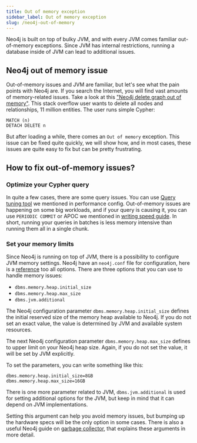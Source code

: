 ```yaml
---
title: Out of memory exception
sidebar_label: Out of memory exception
slug: /neo4j-out-of-memory
---
```


Neo4j is built on top of bulky JVM, and with every JVM comes familiar out-of-memory exceptions. Since JVM has internal restrictions, running a database inside of JVM can lead to additional issues. 


## Neo4j out of memory issue

Out-of-memory issues and JVM are familiar, but let's see what the pain points with Neo4j are. If you search the Internet, you will find vast amounts of memory-related issues. Take a look at this ["Neo4j delete graph out of memory"](https://stackoverflow.com/questions/44698936/neo4j-delete-graph-out-of-memory). This stack overflow user wants to delete all nodes and relationships, 11 million entities. 
The user runs simple Cypher: 
```
MATCH (n) 
DETACH DELETE n
```
But after loading a while, there comes an `Out of memory` exception. This issue can be fixed quite quickly, we will show how, and in most cases, these issues are quite easy to fix but can be pretty frustrating. 

## How to fix out-of-memory issues? 

### Optimize your Cypher query

In quite a few cases, there are some query issues. You can use [Query tuning tool](performance-config.md) we mentioned in performance config. 
Out-of-memory issues are happening on some big workloads, and if your query is causing it, you can use `PERIODIC COMMIT` or APOC we mentioned in [writing speed guide](/docs/write-speed.md). In short, running your queries in batches is less memory intensive than running them all in a single chunk. 


### Set your memory limits

Since Neo4j is running on top of JVM, there is a possibility to configure JVM memory settings. Neo4j have an `neo4j.conf` file for configuration, here is a [reference](https://neo4j.com/docs/operations-manual/current/reference/configuration-settings/) too all options. 
There are three options that you can use to handle memory issues: 

* `dbms.memory.heap.initial_size` 
* `dbms.memory.heap.max_size`
* `dbms.jvm.additional`

The Neo4j configuration parameter `dbms.memory.heap.initial_size` defines the initial reserved size of the memory heap available to Neo4j. If you do not set an exact value, the value is determined by JVM and available system resources. 

The next Neo4j configuration parameter `dbms.memory.heap.max_size` defines to upper limit on your Neo4j heap size. Again, if you do not set the value, it will be set by JVM explicitly. 

To set the parameters, you can write something like this: 

```
dbms.memory.heap.initial_size=8GB
dbms.memory.heap.max_size=16GB
```

There is one more parameter related to JVM, `dbms.jvm.additional` is used for setting additional options for the JVM, but keep in mind that it can depend on JVM implementations. 

Setting this argument can help you avoid memory issues, but bumping up the hardware specs will be the only option in some cases. There is also a useful Neo4j guide on [garbage collector](https://neo4j.com/docs/operations-manual/current/performance/gc-tuning/), that explains these arguments in more detail. 
